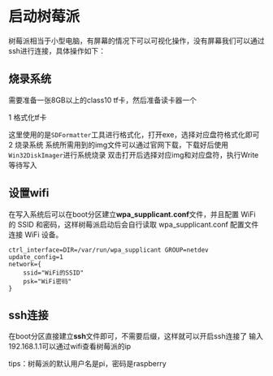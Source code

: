 # 启动树莓派
树莓派相当于小型电脑，有屏幕的情况下可以可视化操作，没有屏幕我们可以通过ssh进行连接，具体操作如下：
## 烧录系统

需要准备一张8GB以上的class10 tf卡，然后准备读卡器一个

1 格式化tf卡

这里使用的是`SDFormatter`工具进行格式化，打开exe，选择对应盘符格式化即可
2 烧录系统
系统所需用到的img文件可以通过官网下载，下载好后使用`Win32DiskImager`进行系统烧录
双击打开后选择对应img和对应盘符，执行Write等待写入
## 设置wifi

在写入系统后可以在boot分区建立**wpa_supplicant.conf**文件，并且配置 WiFi 的 SSID 和密码，这样树莓派启动后会自行读取 wpa_supplicant.conf 配置文件连接 WiFi 设备。 
``` shell
ctrl_interface=DIR=/var/run/wpa_supplicant GROUP=netdev
update_config=1
network={
    ssid="WiFi的SSID"
    psk="WiFi密码"
}
```
## ssh连接
在boot分区直接建立**ssh**文件即可，不需要后缀，这样就可以开启ssh连接了
输入192.168.1.1可以通过wifi查看树莓派的ip

tips：树莓派的默认用户名是pi，密码是raspberry